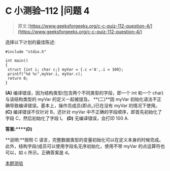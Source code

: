 # C 小测验–112 |问题 4

> 原文:[https://www.geeksforgeeks.org/c-c-quiz-112-question-4/](https://www.geeksforgeeks.org/c-c-quiz-112-question-4/)

选择以下计划的最佳陈述:

```
#include "stdio.h"

int main()
{
 struct {int i; char c;} myVar = {.c ='A',.i = 100};
 printf("%d %c",myVar.i, myVar.c);
 return 0;
}
```

**(A)** 编译错误，因为结构类型(包含两个不同类型的字段，即一个 int 和一个 char)与该结构类型的 myVar 的定义一起被提及。
**(二)**因 myVar 初始化语法不正确导致编译错误。基本上，操作员成员(即点。)已在没有 myVar 的情况下使用。
**(C)** 编译错误不仅针对 B，还针对 myVar 中不正确的字段顺序，即首先初始化了字段 C，然后初始化了字段 I。
**(D)** 无编译错误，会打印 100 A.

**答案:****(D)**

**说明:**按照 C 语言，完整数据类型的变量初始化可以在定义本身的时候完成。此外，结构字段/成员可以使用字段名无序初始化，使用不带 myVar 的点运算符也可以，如 c 所示。正确答案是 d。

[本题测验](https://www.geeksforgeeks.org/c-quiz-112-gq/)